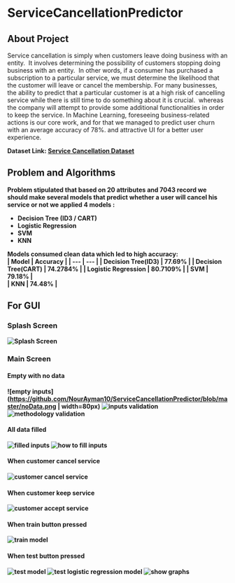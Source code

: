 # ServiceCancellationPredictor
## About Project
 Service cancellation is simply when customers leave doing business with an entity. 
It involves determining the possibility of customers stopping doing business with an entity. 
In other words, if a consumer has purchased a subscription to a particular service, we must determine the likelihood that the customer will leave or cancel the membership.
For many businesses, the ability to predict that a particular customer is at a high risk of cancelling service while there is still time to do something about it is crucial. 
whereas the company will attempt to provide some additional functionalities in order to keep the service.
In Machine Learning, foreseeing business-related actions is our core work, and for that we managed to predict user churn with an average accuracy of 78%.
and attractive UI for a better user experience.

<b>Dataset Link: [Service Cancellation Dataset](https://drive.google.com/file/d/1PrE7kY9h8yTawg0Ul0Ij5RFjiSO0hdYk/view)<b />
  
## Problem and Algorithms
  
Problem stipulated that based on 20 attributes and 7043 record we should make several models that predict whether a user will cancel his service or not 
we applied 4 models :
* Decision Tree (ID3 / CART) 
* Logistic Regression 
* SVM 
* KNN
  
Models consumed clean data which led to high accuracy:   
| Model | Accuracy |
| --- | --- |
| Decision Tree(ID3) | 77.69% |
| Decision Tree(CART) | 74.2784% |
| Logistic Regression | 80.7109% |
| SVM | 79.18% |  
| KNN | 74.48% |  

## For GUI
  
### Splash Screen  
![Splash Screen](https://github.com/NourAyman10/ServiceCancellationPredictor/blob/master/splashScreen.gif)  

### Main Screen
#### Empty with no data
![empty inputs](https://github.com/NourAyman10/ServiceCancellationPredictor/blob/master/noData.png | width=80px) 
![inputs validation](https://github.com/NourAyman10/ServiceCancellationPredictor/blob/master/dataValidation.png)
![methodology validation](https://github.com/NourAyman10/ServiceCancellationPredictor/blob/master/noMethodology.png)
#### All data filled
![filled inputs](https://github.com/NourAyman10/ServiceCancellationPredictor/blob/master/inputsWithAllData.png)
![how to fill inputs](https://github.com/NourAyman10/ServiceCancellationPredictor/blob/master/toFillData.png)  
#### When customer cancel service
![customer cancel service](https://github.com/NourAyman10/ServiceCancellationPredictor/blob/master/coustomerWillCancelService.png)  
#### When customer keep service
![customer accept service](https://github.com/NourAyman10/ServiceCancellationPredictor/blob/master/customerWillKeepTheServices.png)
#### When train button pressed
![train model](https://github.com/NourAyman10/ServiceCancellationPredictor/blob/master/trainPhoto.png)  
#### When test button pressed
![test model](https://github.com/NourAyman10/ServiceCancellationPredictor/blob/master/test_accuracy.png)
![test logistic regression model](https://github.com/NourAyman10/ServiceCancellationPredictor/blob/master/test_accuracy_logisticReg.png)
![show graphs](https://github.com/NourAyman10/ServiceCancellationPredictor/blob/master/showGraphs.png)  
  
